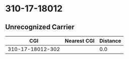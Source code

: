 # 310-17-18012
## Unrecognized Carrier


| CGI | Nearest CGI | Distance |
|-----|-------------|----------|
| 310-17-18012-302 |  | 0.0 |
